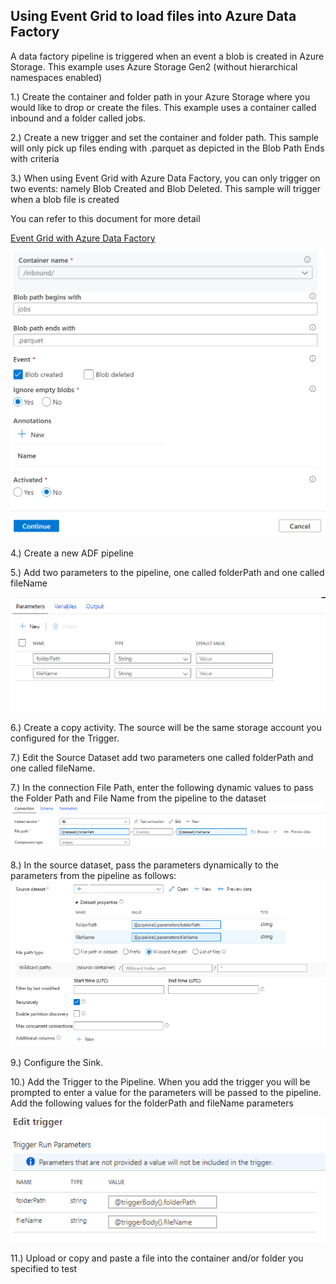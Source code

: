 ## Using Event Grid to load files into Azure Data Factory

A data factory pipeline is triggered when an event a blob is created in Azure Storage. This example uses Azure Storage Gen2 (without hierarchical namespaces enabled)

1.) Create the container and folder path in your Azure Storage where you would like to drop or create the files. This example uses a container called inbound and a folder called jobs.

2.) Create a new trigger and set the container and folder path. This sample will only pick up files ending with .parquet as depicted in the Blob Path Ends with criteria

3.) When using Event Grid with Azure Data Factory,  you can only trigger on two events: namely Blob Created and Blob Deleted.  This sample will trigger when a blob file is created

You can refer to this document for more detail

[Event Grid with Azure Data Factory](https://docs.microsoft.com/en-us/azure/data-factory/how-to-create-event-trigger)

<img src="https://github.com/kavarral/Images/blob/master/ADFTrigger.PNG?raw=true" />

4.) Create a new ADF pipeline

5.) Add two parameters to the pipeline, one called folderPath and one called fileName 

<img src="https://github.com/kavarral/Images/blob/master/EventGrid_PipelineParameters.PNG?raw=true" />

6.) Create a copy activity. The source will be the same storage account you configured for the Trigger.

7.) Edit the Source Dataset add two parameters one called folderPath and one called fileName.

7.) In the connection File Path, enter the following dynamic values to pass the Folder Path and File Name from the pipeline to the dataset
<img src="https://github.com/kavarral/Images/blob/master/EventGrid_Souce.PNG?raw=true" />

8.) In the source dataset, pass the parameters dynamically to the parameters from the pipeline as follows: 
<img src="https://github.com/kavarral/Images/blob/master/EventGrid_SouceDataset.PNG?raw=true" />

9.) Configure the Sink. 

10.) Add the Trigger to the Pipeline. When you add the trigger you will be prompted to enter a value for the parameters will be passed to the pipeline. Add the following values for the folderPath and fileName parameters

<img src="https://github.com/kavarral/Images/blob/master/TriggerParameters.PNG?raw=true" />

11.) Upload or copy and paste a file into the container and/or folder you specified to test 



